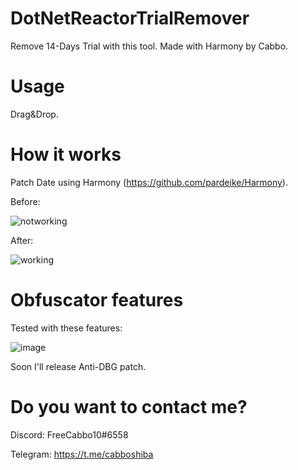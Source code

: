 # DotNetReactorTrialRemover
Remove 14-Days Trial with this tool. Made with Harmony by Cabbo.

# Usage

Drag&Drop.


# How it works

Patch Date using Harmony (https://github.com/pardeike/Harmony).

Before:

![notworking](https://user-images.githubusercontent.com/92642446/193875830-28fb476f-913c-49d8-a84a-3463b42f1491.PNG)

After:

![working](https://user-images.githubusercontent.com/92642446/193875842-57d7e5a7-13d6-45b4-b7f2-a97a86d75da0.png)

# Obfuscator features

Tested with these features:

![image](https://user-images.githubusercontent.com/92642446/193877818-df2382f6-bc23-467d-805d-be284183fe84.png)

Soon I'll release Anti-DBG patch.


# Do you want to contact me?
Discord: FreeCabbo10#6558

Telegram: https://t.me/cabboshiba
